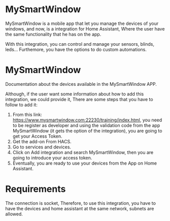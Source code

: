# MySmartWindow
MySmartWindow is a mobile app that let you manage the devices of your windows, and now, is a integration for Home Assistant, Where the user have the same functionality that he has on the app.

With this integration, you can control and manage your sensors, blinds, leds... 
Furthemore, you have the options to do custom automations.

# MySmartWindow
Documentation about the devices available in the MySmartWindow APP. 

Although, if the user want some information about how to add this integration, we could provide it, There are some steps that you have to follow to add it:

1. From this link: https://www.mysmartwindow.com:22230/training/index.html, you need to be register as developer and using the validation code from the app MySmartWindow (it gets the option of the integration), you are going to get your Access Token.
2. Get the add-on From HACS.
3. Go to services and devices.
4. Click on Add integration and search MySmartWindow, then you are going to introduce your access token.
5. Eventually, you are ready to use your devices from the App on Home Assistant.

# Requirements
The connection is socket, Therefore, to use this integration, you have to have the devices and home assistant at the same network, subnets are allowed. 



